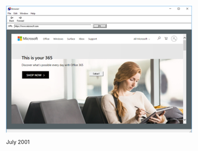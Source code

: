 ![Browser](https://raw.githubusercontent.com/jammastergirish/BrowserinDelphi/master/Screenshot%202019-05-25%20at%2011.31.24.png)

July 2001
